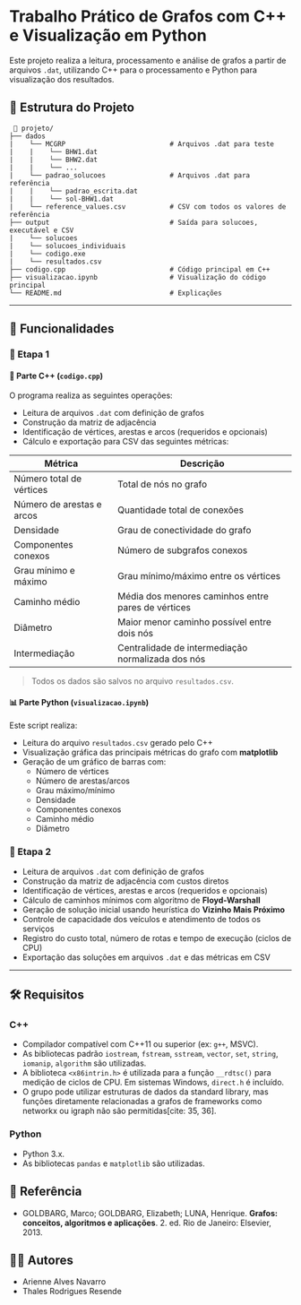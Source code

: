 # Trabalho Prático de Grafos com C++ e Visualização em Python

Este projeto realiza a leitura, processamento e análise de grafos a partir de arquivos `.dat`, utilizando C++ para o processamento e Python para visualização dos resultados.

## 📁 Estrutura do Projeto

```
 📂 projeto/ 
├── dados  
|    └── MCGRP                          # Arquivos .dat para teste
|    |    └── BHW1.dat
|    |    └── BHW2.dat
|    |    └── ...
|    └── padrao_solucoes                # Arquivos .dat para referência
|    |    └── padrao_escrita.dat
|    |    └── sol-BHW1.dat
|    └── reference_values.csv           # CSV com todos os valores de referência
├── output                              # Saída para solucoes, executável e CSV
|    └── solucoes 
|    └── solucoes_individuais                              
|    └── codigo.exe 
|    └── resultados.csv
├── codigo.cpp                          # Código principal em C++
├── visualizacao.ipynb                  # Visualização do código principal
└── README.md                           # Explicações 
```

---

## 🧠 Funcionalidades

### 📍 Etapa 1

#### 🧩 Parte C++ (`codigo.cpp`)

O programa realiza as seguintes operações:

- Leitura de arquivos `.dat` com definição de grafos
- Construção da matriz de adjacência
- Identificação de vértices, arestas e arcos (requeridos e opcionais)
- Cálculo e exportação para CSV das seguintes métricas:

| Métrica                      | Descrição |
|-----------------------------|-----------|
| Número total de vértices    | Total de nós no grafo |
| Número de arestas e arcos   | Quantidade total de conexões |
| Densidade                   | Grau de conectividade do grafo |
| Componentes conexos         | Número de subgrafos conexos |
| Grau mínimo e máximo        | Grau mínimo/máximo entre os vértices |
| Caminho médio               | Média dos menores caminhos entre pares de vértices |
| Diâmetro                    | Maior menor caminho possível entre dois nós |
| Intermediação               | Centralidade de intermediação normalizada dos nós |

> Todos os dados são salvos no arquivo `resultados.csv`.

#### 📊 Parte Python (`visualizacao.ipynb`)

Este script realiza:

- Leitura do arquivo `resultados.csv` gerado pelo C++
- Visualização gráfica das principais métricas do grafo com **matplotlib**
- Geração de um gráfico de barras com:
  - Número de vértices
  - Número de arestas/arcos
  - Grau máximo/mínimo
  - Densidade
  - Componentes conexos
  - Caminho médio
  - Diâmetro

### 📍 Etapa 2

- Leitura de arquivos `.dat` com definição de grafos
- Construção da matriz de adjacência com custos diretos
- Identificação de vértices, arestas e arcos (requeridos e opcionais)
- Cálculo de caminhos mínimos com algoritmo de **Floyd-Warshall**
- Geração de solução inicial usando heurística do **Vizinho Mais Próximo**
- Controle de capacidade dos veículos e atendimento de todos os serviços
- Registro do custo total, número de rotas e tempo de execução (ciclos de CPU)
- Exportação das soluções em arquivos `.dat` e das métricas em CSV

---

## 🛠️ Requisitos

### C++

- Compilador compatível com C++11 ou superior (ex: `g++`, MSVC).
- As bibliotecas padrão `iostream`, `fstream`, `sstream`, `vector`, `set`, `string`, `iomanip`, `algorithm` são utilizadas.
- A biblioteca `<x86intrin.h>` é utilizada para a função `__rdtsc()` para medição de ciclos de CPU. Em sistemas Windows, `direct.h` é incluído.
- O grupo pode utilizar estruturas de dados da standard library, mas funções diretamente relacionadas a grafos de frameworks como networkx ou igraph não são permitidas[cite: 35, 36].

### Python

- Python 3.x.
- As bibliotecas `pandas` e `matplotlib` são utilizadas.

## 📖 Referência

- GOLDBARG, Marco; GOLDBARG, Elizabeth; LUNA, Henrique. **Grafos: conceitos, algoritmos e aplicações**. 2. ed. Rio de Janeiro: Elsevier, 2013.

## 👨‍💻 Autores

- Arienne Alves Navarro
- Thales Rodrigues Resende